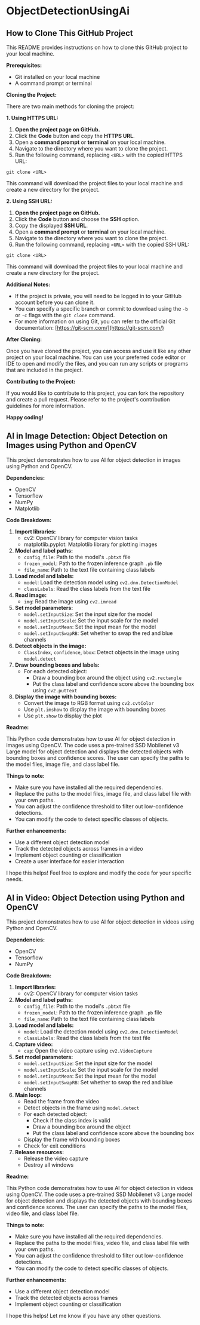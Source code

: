 # ObjectDetectionUsingAi

## How to Clone This GitHub Project

This README provides instructions on how to clone this GitHub project to your local machine.

**Prerequisites:**

* Git installed on your local machine
* A command prompt or terminal

**Cloning the Project:**

There are two main methods for cloning the project:

**1. Using HTTPS URL:**

1. **Open the project page on GitHub.**
2. Click the **Code** button and copy the **HTTPS URL**.
3. Open a **command prompt** or **terminal** on your local machine.
4. Navigate to the directory where you want to clone the project.
5. Run the following command, replacing `<URL>` with the copied HTTPS URL:

```
git clone <URL>
```

This command will download the project files to your local machine and create a new directory for the project.

**2. Using SSH URL:**

1. **Open the project page on GitHub.**
2. Click the **Code** button and choose the **SSH** option.
3. Copy the displayed **SSH URL**.
4. Open a **command prompt** or **terminal** on your local machine.
5. Navigate to the directory where you want to clone the project.
6. Run the following command, replacing `<URL>` with the copied SSH URL:

```
git clone <URL>
```

This command will download the project files to your local machine and create a new directory for the project.

**Additional Notes:**

* If the project is private, you will need to be logged in to your GitHub account before you can clone it.
* You can specify a specific branch or commit to download using the `-b` or `-c` flags with the `git clone` command.
* For more information on using Git, you can refer to the official Git documentation: [https://git-scm.com/](https://git-scm.com/)

**After Cloning:**

Once you have cloned the project, you can access and use it like any other project on your local machine. You can use your preferred code editor or IDE to open and modify the files, and you can run any scripts or programs that are included in the project.

**Contributing to the Project:**

If you would like to contribute to this project, you can fork the repository and create a pull request. Please refer to the project's contribution guidelines for more information.

**Happy coding!**


## AI in Image Detection: Object Detection on Images using Python and OpenCV

This project demonstrates how to use AI for object detection in images using Python and OpenCV.

**Dependencies:**

* OpenCV
* Tensorflow
* NumPy
* Matplotlib

**Code Breakdown:**

1. **Import libraries:**
    - cv2: OpenCV library for computer vision tasks
    - matplotlib.pyplot: Matplotlib library for plotting images
2. **Model and label paths:**
    - `config_file`: Path to the model's `.pbtxt` file
    - `frozen_model`: Path to the frozen inference graph `.pb` file
    - `file_name`: Path to the text file containing class labels
3. **Load model and labels:**
    - `model`: Load the detection model using `cv2.dnn.DetectionModel`
    - `classLabels`: Read the class labels from the text file
4. **Read image:**
    - `img`: Read the image using `cv2.imread`
5. **Set model parameters:**
    - `model.setInputSize`: Set the input size for the model
    - `model.setInputScale`: Set the input scale for the model
    - `model.setInputMean`: Set the input mean for the model
    - `model.setInputSwapRB`: Set whether to swap the red and blue channels
6. **Detect objects in the image:**
    - `ClassIndex`, `confidence`, `bbox`: Detect objects in the image using `model.detect`
7. **Draw bounding boxes and labels:**
    - For each detected object:
        - Draw a bounding box around the object using `cv2.rectangle`
        - Put the class label and confidence score above the bounding box using `cv2.putText`
8. **Display the image with bounding boxes:**
    - Convert the image to RGB format using `cv2.cvtColor`
    - Use `plt.imshow` to display the image with bounding boxes
    - Use `plt.show` to display the plot

**Readme:**

This Python code demonstrates how to use AI for object detection in images using OpenCV. The code uses a pre-trained SSD Mobilenet v3 Large model for object detection and displays the detected objects with bounding boxes and confidence scores. The user can specify the paths to the model files, image file, and class label file.

**Things to note:**

* Make sure you have installed all the required dependencies.
* Replace the paths to the model files, image file, and class label file with your own paths.
* You can adjust the confidence threshold to filter out low-confidence detections.
* You can modify the code to detect specific classes of objects.

**Further enhancements:**

* Use a different object detection model
* Track the detected objects across frames in a video
* Implement object counting or classification
* Create a user interface for easier interaction

I hope this helps! Feel free to explore and modify the code for your specific needs.


## AI in Video: Object Detection using Python and OpenCV

This project demonstrates how to use AI for object detection in videos using Python and OpenCV.

**Dependencies:**

* OpenCV
* Tensorflow
* NumPy

**Code Breakdown:**

1. **Import libraries:**
    - cv2: OpenCV library for computer vision tasks
2. **Model and label paths:**
    - `config_file`: Path to the model's `.pbtxt` file
    - `frozen_model`: Path to the frozen inference graph `.pb` file
    - `file_name`: Path to the text file containing class labels
3. **Load model and labels:**
    - `model`: Load the detection model using `cv2.dnn.DetectionModel`
    - `classLabels`: Read the class labels from the text file
4. **Capture video:**
    - `cap`: Open the video capture using `cv2.VideoCapture`
5. **Set model parameters:**
    - `model.setInputSize`: Set the input size for the model
    - `model.setInputScale`: Set the input scale for the model
    - `model.setInputMean`: Set the input mean for the model
    - `model.setInputSwapRB`: Set whether to swap the red and blue channels
6. **Main loop:**
    - Read the frame from the video
    - Detect objects in the frame using `model.detect`
    - For each detected object:
        - Check if the class index is valid
        - Draw a bounding box around the object
        - Put the class label and confidence score above the bounding box
    - Display the frame with bounding boxes
    - Check for exit conditions
7. **Release resources:**
    - Release the video capture
    - Destroy all windows

**Readme:**

This Python code demonstrates how to use AI for object detection in videos using OpenCV. The code uses a pre-trained SSD Mobilenet v3 Large model for object detection and displays the detected objects with bounding boxes and confidence scores. The user can specify the paths to the model files, video file, and class label file.

**Things to note:**

* Make sure you have installed all the required dependencies.
* Replace the paths to the model files, video file, and class label file with your own paths.
* You can adjust the confidence threshold to filter out low-confidence detections.
* You can modify the code to detect specific classes of objects.

**Further enhancements:**

* Use a different object detection model
* Track the detected objects across frames
* Implement object counting or classification

I hope this helps! Let me know if you have any other questions.


